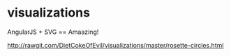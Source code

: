 visualizations
==============

AngularJS + SVG == Amaazing!

http://rawgit.com/DietCokeOfEvil/visualizations/master/rosette-circles.html
